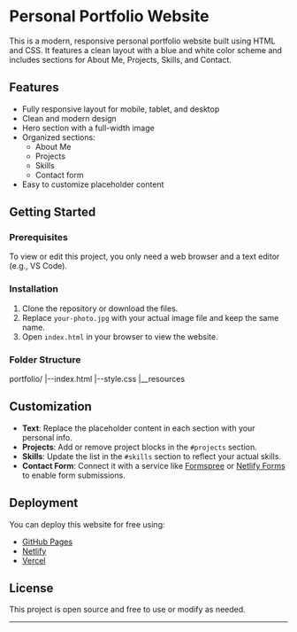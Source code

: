 # Personal Portfolio Website

This is a modern, responsive personal portfolio website built using HTML and CSS. It features a clean layout with a blue and white color scheme and includes sections for About Me, Projects, Skills, and Contact.

## Features

- Fully responsive layout for mobile, tablet, and desktop
- Clean and modern design
- Hero section with a full-width image
- Organized sections:
  - About Me
  - Projects
  - Skills
  - Contact form
- Easy to customize placeholder content

## Getting Started

### Prerequisites

To view or edit this project, you only need a web browser and a text editor (e.g., VS Code).

### Installation

1. Clone the repository or download the files.
2. Replace `your-photo.jpg` with your actual image file and keep the same name.
3. Open `index.html` in your browser to view the website.

### Folder Structure
portfolio/
|--index.html
|--style.css
|__resources

## Customization

- **Text**: Replace the placeholder content in each section with your personal info.
- **Projects**: Add or remove project blocks in the `#projects` section.
- **Skills**: Update the list in the `#skills` section to reflect your actual skills.
- **Contact Form**: Connect it with a service like [Formspree](https://formspree.io) or [Netlify Forms](https://www.netlify.com/products/forms/) to enable form submissions.

## Deployment

You can deploy this website for free using:

- [GitHub Pages](https://pages.github.com/)
- [Netlify](https://netlify.com)
- [Vercel](https://vercel.com)

## License

This project is open source and free to use or modify as needed.

---
